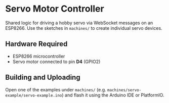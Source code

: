 # Servo Motor Controller

Shared logic for driving a hobby servo via WebSocket messages on an ESP8266.
Use the sketches in `machines/` to create individual servo devices.

## Hardware Required

- ESP8266 microcontroller
- Servo motor connected to pin **D4** (GPIO2)

## Building and Uploading

Open one of the examples under `machines/` (e.g. `machines/servo-example/servo-example.ino`) and flash it using the Arduino IDE or PlatformIO.
